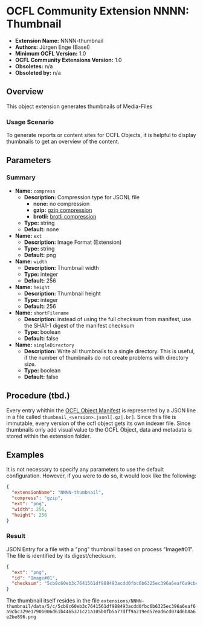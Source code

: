 # OCFL Community Extension NNNN: Thumbnail

* **Extension Name:** NNNN-thumbnail
* **Authors:** Jürgen Enge (Basel)
* **Minimum OCFL Version:** 1.0
* **OCFL Community Extensions Version:** 1.0
* **Obsoletes:** n/a
* **Obsoleted by:** n/a

## Overview

This object extension generates thumbnails of Media-Files

### Usage Scenario

To generate reports or content sites for OCFL Objects, it is helpful to display thumbnails to get an overview of 
the content.  

## Parameters

### Summary

* **Name:** `compress`
    * **Description:** Compression type for JSONL file
        * **none:** no compression
        * **gzip:** [gzip compression](https://en.wikipedia.org/wiki/Gzip)
        * **brotli:** [brotli compression](https://en.wikipedia.org/wiki/Brotli)
    * **Type:** string
    * **Default:** none
* **Name:** `ext`
    * **Description:** Image Format (Extension)
    * **Type:** string
    * **Default:** png
* **Name:** `width`
    * **Description:** Thumbnail width
    * **Type:** integer
    * **Default:** 256
* **Name:** `height`
    * **Description:** Thumbnail height
    * **Type:** integer
    * **Default:** 256
* **Name:** `shortFilename`
    * **Description:** instead of using the full checksum from manifest, use the SHA1-1 digest of the manifest checksum
    * **Type:** boolean
    * **Default:** false
* **Name:** `singleDirectory`
    * **Description:** Write all thumbnails to a single directory. This is useful, if the number of thumbnails do not create problems with directory size.
    * **Type:** boolean
    * **Default:** false


## Procedure (tbd.)

Every entry whithin the [OCFL Object Manifest](https://ocfl.io/1.1/spec/#manifest)
is represented by a JSON line in a file called  `thumbnail_<version>.jsonl[.gz|.br]`.
Since this file is immutable, every version of the ocfl object gets its own indexer file.
Since thumbnails only add visual value to the OCFL Object, data and metadata is stored within the extension folder.

## Examples

It is not necessary to specify any parameters to use the default configuration.
However, if you were to do so, it would look like the following:

```json
{
  "extensionName": "NNNN-thumbnail",
  "compress": "gzip",
  "ext": "png",
  "width": 256,
  "height": 256
}
```

### Result

JSON Entry for a file with a "png" thumbnail based on process "Image#01". The file is identified by its digest/checksum.
```json
{
  "ext": "png",
  "id": "Image#01",
  "checksum": "5cb8c60eb3c7641561df988493acdd0fbc6b6325ec396a6eaf6a9cbc329e1790b006d61b4465371c21a105b0fb5a77dff9a219ed57ead6cd074d6b8a6e2be896"
}
```
The thumbnail itself resides in the file `extensions/NNNN-thumbnail/data/5/c/5cb8c60eb3c7641561df988493acdd0fbc6b6325ec396a6eaf6a9cbc329e1790b006d61b4465371c21a105b0fb5a77dff9a219ed57ead6cd074d6b8a6e2be896.png`

